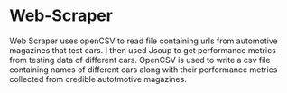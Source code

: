 # Web-Scraper
Web Scraper uses openCSV to read file containing urls from automotive magazines that test cars. I then used Jsoup to get performance metrics from testing data of different cars. OpenCSV is used to write a csv file containing names of different cars along with their performance metrics collected from credible autotmotive magazines.
